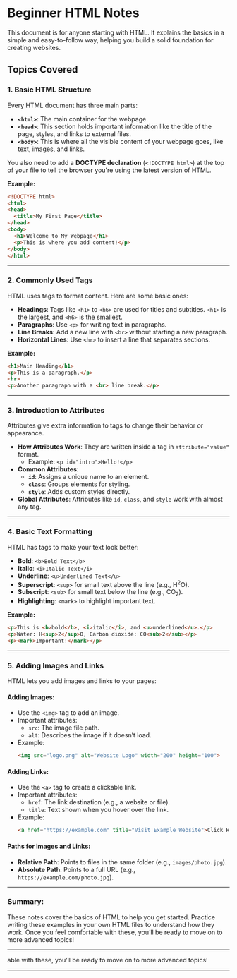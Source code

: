 # Beginner HTML Notes  

This document is for anyone starting with HTML. It explains the basics in a simple and easy-to-follow way, helping you build a solid foundation for creating websites.  

## Topics Covered  

### 1. **Basic HTML Structure**  
Every HTML document has three main parts:  
- **`<html>`**: The main container for the webpage.  
- **`<head>`**: This section holds important information like the title of the page, styles, and links to external files.  
- **`<body>`**: This is where all the visible content of your webpage goes, like text, images, and links.  

You also need to add a **DOCTYPE declaration** (`<!DOCTYPE html>`) at the top of your file to tell the browser you're using the latest version of HTML.  

**Example:**  
```html
<!DOCTYPE html>
<html>
<head>
  <title>My First Page</title>
</head>
<body>
  <h1>Welcome to My Webpage</h1>
  <p>This is where you add content!</p>
</body>
</html>
```

---

### 2. **Commonly Used Tags**  
HTML uses tags to format content. Here are some basic ones:  
- **Headings**: Tags like `<h1>` to `<h6>` are used for titles and subtitles. `<h1>` is the largest, and `<h6>` is the smallest.  
- **Paragraphs**: Use `<p>` for writing text in paragraphs.  
- **Line Breaks**: Add a new line with `<br>` without starting a new paragraph.  
- **Horizontal Lines**: Use `<hr>` to insert a line that separates sections.  

**Example:**  
```html
<h1>Main Heading</h1>
<p>This is a paragraph.</p>
<hr>
<p>Another paragraph with a <br> line break.</p>
```

---

### 3. **Introduction to Attributes**  
Attributes give extra information to tags to change their behavior or appearance.  
- **How Attributes Work**: They are written inside a tag in `attribute="value"` format.  
  - Example: `<p id="intro">Hello!</p>`  
- **Common Attributes**:  
  - **`id`**: Assigns a unique name to an element.  
  - **`class`**: Groups elements for styling.  
  - **`style`**: Adds custom styles directly.  
- **Global Attributes**: Attributes like `id`, `class`, and `style` work with almost any tag.  

---

### 4. **Basic Text Formatting**  
HTML has tags to make your text look better:  
- **Bold**: `<b>Bold Text</b>`  
- **Italic**: `<i>Italic Text</i>`  
- **Underline**: `<u>Underlined Text</u>`  
- **Superscript**: `<sup>` for small text above the line (e.g., H<sup>2</sup>O).  
- **Subscript**: `<sub>` for small text below the line (e.g., CO<sub>2</sub>).  
- **Highlighting**: `<mark>` to highlight important text.  

**Example:**  
```html
<p>This is <b>bold</b>, <i>italic</i>, and <u>underlined</u>.</p>
<p>Water: H<sup>2</sup>O, Carbon dioxide: CO<sub>2</sub></p>
<p><mark>Important!</mark></p>
```

---

### 5. **Adding Images and Links**  
HTML lets you add images and links to your pages:  

#### Adding Images:  
- Use the `<img>` tag to add an image.  
- Important attributes:  
  - `src`: The image file path.  
  - `alt`: Describes the image if it doesn’t load.  
- Example:  
  ```html
  <img src="logo.png" alt="Website Logo" width="200" height="100">
  ```

#### Adding Links:  
- Use the `<a>` tag to create a clickable link.  
- Important attributes:  
  - `href`: The link destination (e.g., a website or file).  
  - `title`: Text shown when you hover over the link.  
- Example:  
  ```html
  <a href="https://example.com" title="Visit Example Website">Click Here</a>
  ```

#### Paths for Images and Links:  
- **Relative Path**: Points to files in the same folder (e.g., `images/photo.jpg`).  
- **Absolute Path**: Points to a full URL (e.g., `https://example.com/photo.jpg`).  

---

### Summary:  
These notes cover the basics of HTML to help you get started. Practice writing these examples in your own HTML files to understand how they work. Once you feel comfortable with these, you’ll be ready to move on to more advanced topics!  

--- 
able with these, you’ll be ready to move on to more advanced topics!  

--- 

